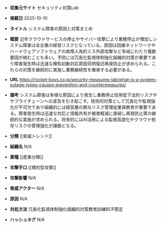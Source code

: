 - **収集元サイト**
セキュリティ対策Lab

- **掲載日**
2025-10-10

- **タイトル**
システム障害の原因と対策まとめ

- **概要**
近年クラウドサービスの停止やサイバー攻撃により業務停止が増加しシステム障害は全企業の経営リスクとなっている。原因は回線ネットワークやハードウェアソフトウェアの故障人為的ミス外部攻撃など多岐にわたり複数要因が絡むことも多い。予防には冗長化監視体制強化組織的対策が重要であり障害発生時は迅速な検知初動対応原因究明復旧再発防止が求められる。これらの対策を継続的に実施し業務継続性を確保する必要がある。

- **URL**
https://rocket-boys.co.jp/security-measures-lab/what-is-a-system-outage-types-causes-prevention-and-countermeasures/

- **備考**
システム障害は多様な原因により発生し業務停止信用低下法的リスクやサプライチェーンへの波及を引き起こす。技術的対策として冗長化や監視強化が不可欠であり組織的には経営層の関与リスク管理従業員教育が重要である。障害発生時は迅速な対応と情報共有が被害軽減に直結し再発防止策の継続的な実施が求められる。将来的にはAI活用による監視高度化やクラウド依存リスクの管理強化が課題となる。

- **分類**
[[脅威トレンド]]

- **組織名**
N/A

- **業種**
[[産業分類]]

- **攻撃手口**
[[標的型攻撃]]

- **攻撃影響**
N/A

- **脅威アクター**
N/A

- **原因**
N/A

- **対処方法**
冗長化監視体制強化組織的対策教育訓練BCP策定

- **ハッシュタグ**
N/A
